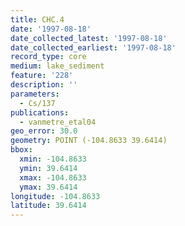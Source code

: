 ```yaml
---
title: CHC.4
date: '1997-08-18'
date_collected_latest: '1997-08-18'
date_collected_earliest: '1997-08-18'
record_type: core
medium: lake_sediment
feature: '228'
description: ''
parameters:
  - Cs/137
publications:
  - vanmetre_etal04
geo_error: 30.0
geometry: POINT (-104.8633 39.6414)
bbox:
  xmin: -104.8633
  ymin: 39.6414
  xmax: -104.8633
  ymax: 39.6414
longitude: -104.8633
latitude: 39.6414
---
```

